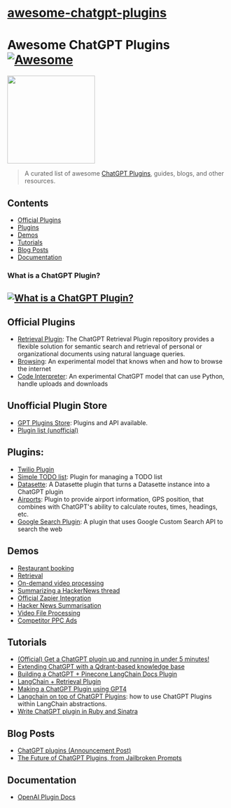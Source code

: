 # [awesome-chatgpt-plugins](https://github.com/Jeadie/awesome-chatgpt-plugins)

# Awesome ChatGPT Plugins [![Awesome](https://awesome.re/badge.svg)](https://awesome.re)

[<img src="https://openaicom.imgix.net/c51f2c96-3595-48ae-9fb6-165563fbb086/chat-plugins.png?w=200&h=200" width="200">](https://openai.com/blog/chatgpt-plugins)

> A curated list of awesome [ChatGPT Plugins](https://openai.com/blog/chatgpt-plugins), guides, blogs, and other resources.


## Contents
- [Official Plugins](#plugins)
- [Plugins](#plugins)
- [Demos](#demos)
- [Tutorials](#tutorials)
- [Blog Posts](#blog-posts)
- [Documentation](#documentation)

### What is a ChatGPT Plugin?
[![What is a ChatGPT Plugin?](https://res.cloudinary.com/marcomontalbano/image/upload/v1679667398/video_to_markdown/images/video--a267d1cba9d59411634ce2088744acf9-c05b58ac6eb4c4700831b2b3070cd403.jpg)](https://cdn.openai.com/chat-plugins/retrieval-gh-repo-readme/Retrieval-Final.mp4 "What is a ChatGPT Plugin?")
---


## Official Plugins
 - [Retrieval Plugin](https://github.com/openai/chatgpt-retrieval-plugin): The ChatGPT Retrieval Plugin repository provides a flexible solution for semantic search and retrieval of personal or organizational documents using natural language queries.
 - [Browsing](https://openai.com/blog/chatgpt-plugins#browsing): An experimental model that knows when and how to browse the internet
 - [Code Interpreter](https://openai.com/blog/chatgpt-plugins#code-interpreter): An experimental ChatGPT model that can use Python, handle uploads and downloads

## Unofficial Plugin Store
- [GPT Plugins Store](https://www.getit.ai/gpt-plugins): Plugins and API available.
- [Plugin list (unofficial)](https://github.com/jopilot-net/jopilot-4-job-seekers/blob/main/chat-gpt-plugins.md)

## Plugins:
- [Twilio Plugin](https://gist.github.com/danielgross/0e7a00ea882797acd92ae6779126abe3)
- [Simple TODO list](https://github.com/lencx/chat-todo-plugin): Plugin for managing a TODO list
- [Datasette](https://github.com/simonw/datasette-chatgpt-plugin): A Datasette plugin that turns a Datasette instance into a ChatGPT plugin
- [Airports](https://github.com/drnic/airports-chatgpt-plugin): Plugin to provide airport information, GPS position, that combines with ChatGPT's ability to calculate routes, times, headings, etc.
- [Google Search Plugin](https://github.com/Sogody/google-chatgpt-plugin): A plugin that uses Google Custom Search API to search the web

## Demos
- [Restaurant booking](https://twitter.com/gdb/status/1638949234681712643)
- [Retrieval](https://cdn.openai.com/chat-plugins/retrieval-gh-repo-readme/Retrieval-Final.mp4)
- [On-demand video processing](https://twitter.com/gdb/status/1638971232443076609)
- [Summarizing a HackerNews thread](https://twitter.com/gdb/status/1638986918947082241)
- [Official Zapier Integration](https://twitter.com/wadefoster/status/1638958299935801344)
- [Hacker News Summarisation](https://twitter.com/gdb/status/1638986918947082241)
- [Video File Processing](https://twitter.com/gdb/status/1638971232443076609)
- [Competitor PPC Ads](https://twitter.com/saad_codes/status/1645908869800144896?s=20)


## Tutorials
 - [(Official) Get a ChatGPT plugin up and running in under 5 minutes!](https://github.com/openai/plugins-quickstart)
 - [Extending ChatGPT with a Qdrant-based knowledge base](https://qdrant.tech/articles/chatgpt-plugin/)
 - [Building a ChatGPT + Pinecone LangChain Docs Plugin](https://github.com/pinecone-io/examples/blob/master/generation/chatgpt/plugins/langchain-docs-plugin.ipynb)
 - [LangChain + Retrieval Plugin](https://gist.github.com/hwchase17/1429e54879f0249f0a258382d8bd744c)
 - [Making a ChatGPT Plugin using GPT4](https://twitter.com/danielgross/status/1639040289816866818)
 - [Langchain on top of ChatGPT Plugins](https://python.langchain.com/en/latest/modules/agents/tools/examples/chatgpt_plugins.html): how to use ChatGPT Plugins within LangChain abstractions.
 - [Write ChatGPT plugin in Ruby and Sinatra](https://github.com/drnic/ruby-chatgpt-plugin-random-numbers)

## Blog Posts
 - [ChatGPT plugins (Announcement Post)](https://openai.com/blog/chatgpt-plugins)
 - [The Future of ChatGPT Plugins, from Jailbroken Prompts](https://app.orchard.ink/view/jailbreaking-chatgpt-plugin-a5b73bfb776948e68c1685b4d9572a70)


## Documentation
 - [OpenAI Plugin Docs](https://platform.openai.com/docs/plugins/introduction)
